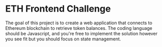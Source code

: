 # ETH Frontend Challenge
The goal of this project is to create a web application that connects to Ethereum blockchain to retrieve token balances. The coding language should be Javascript, and you're free to implement the solution however you see fit but you should focus on state management.

